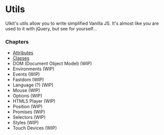 # Utils
UIkit's utils allow you to write simplified Vanilla JS. It's almost like you are used to it with jQuery,
but see for yourself...

### Chapters
* [Attributes](utils/attributes.md)
* [Classes](utils/classes.md)
* DOM (Document Object Model) (WIP)
* Environments (WIP)
* Events (WIP)
* Fastdom (WIP)
* Language (?) (WIP)
* Mouse (WIP)
* Options (WIP)
* HTML5 Player (WIP)
* Position (WIP)
* Promises (WIP)
* Selectors (WIP)
* Styles (WIP)
* Touch Devices (WIP)